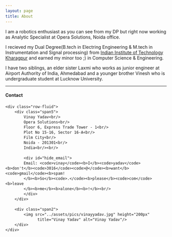 ```yaml
---
layout: page
title: About
---
```

I am a robotics enthusiast as you can see from my DP but right now working as Analytic Specialist at Opera Solutions, Noida office.

I recieved my Dual Degree(B.tech in Electring Engineering & M.tech in Instrumentation and Signal processing) from [Indian Institute of Technology Kharagpur](http://iitkgp.ac.in) and earned my 
minor too ;) in Computer Science & Engineering.

I have two siblings, an elder sister Laxmi who works as junior engineer at Airport Authority of India, Ahmedabad and a younger brother Vinesh who is undergraduate student at Lucknow University.

---

<div class="container">
<h4>Contact</h4>

    <div class="row-fluid">
        <div class="span5">
            Vinay Yadav<br/>
            Opera Solutions<br/>
            Floor 6, Express Trade Tower - 1<br/>
            Plot No 15-16, Sector 16-A<br/>
            Film City<br/>
            Noida - 201301<br/>
            India<br/><br/>

            <div id="hide_email">
            Email: <code>vinay</code><b>I</b><code>yadav</code><b>don't</b><code>3016</code><code>@</code><b>want</b><code>gmail</code><b>spam!
            </b><b>So</b><code>.</code><b>please</b><code>com</code><b>leave
            </b><b>me</b><b>alone</b><b>!</b><br/>
            </div>
        </div>

        <div class="span2">
            <img src="../assets/pics/vinayyadav.jpg" height="200px" 
                  title="Vinay Yadav" alt="Vinay Yadav"/>
        </div>
    </div>
</div>
